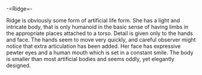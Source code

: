-=Ridge=-

Ridge is obviously some form of artificial life form. She has a light and intricate body, that is only humanoid in the basic sense of having limbs in the appropriate places attached to a torso. Detail is given only to the hands and face. The hands seem to move very quickly, and careful observer might notice that extra articulation has been added. Her face has expressive pewter eyes and a human mouth which is set in a constant smile. The body is smaller than most artificial bodies and seems oddly, yet elegantly designed.
